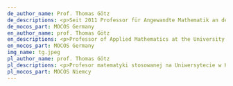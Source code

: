 ```yaml
---
de_author_name: Prof. Thomas Götz
de_descriptions: <p>Seit 2011 Professor für Angewandte Mathematik an der Universität Koblenz-Landau. Seine Forschungsschwerpunkte sind mathematische Modellierung und mathematische Epidemiologie. Seit zehn Jahren arbeitet der Mathematiker mit seinen Kollegen aus Kaiserslautern sowie aus Portugal und verschiedenen asiatischen Ländern an mathematischen Aspekten der Ausbreitung von Krankheiten.</p>
de_mocos_part: MOCOS Germany
en_author_name: prof. Thomas Götz
en_descriptions: <p>Professor of Applied Mathematics at the University of Koblenz-Landau since 2011. His research focuses on mathematical modelling and mathematical epidemiology. For ten years, the mathematician has been working with his colleagues from Kaiserslautern as well as from Portugal and various Asian countries on mathematical aspects of the spread of diseases.</p>
en_mocos_part: MOCOS Germany
img_name: tg.jpeg
pl_author_name: prof. Thomas Götz
pl_descriptions: <p>Profesor matematyki stosowanej na Uniwersytecie w Koblencji-Landau. Jego badania koncentrują się na modelowaniu matematycznym i epidemiologii matematycznej. Od dziesięciu lat matematyk pracuje z kolegami z Kaiserslautern, a także z Portugalii i różnych krajów azjatyckich nad matematycznymi aspektami rozprzestrzeniania się chorób.</p>
pl_mocos_part: MOCOS Niemcy
---
```

